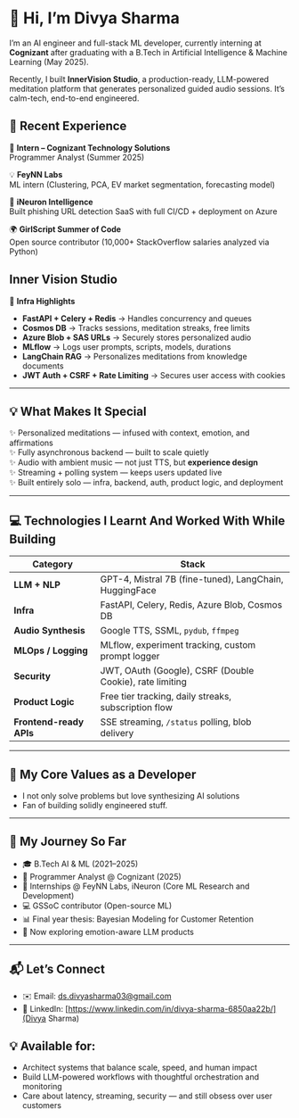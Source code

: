 # 👋 Hi, I’m Divya Sharma

I’m an AI engineer and full-stack ML developer, currently interning at **Cognizant** after graduating with a B.Tech in Artificial Intelligence & Machine Learning (May 2025).  

Recently, I built **InnerVision Studio**,  a production-ready, LLM-powered meditation platform that generates personalized guided audio sessions. 
It’s calm-tech, end-to-end engineered.

## 🧠 Recent Experience

🧪 **Intern – Cognizant Technology Solutions**  
Programmer Analyst (Summer 2025)

💡 **FeyNN Labs**  
ML intern (Clustering, PCA, EV market segmentation, forecasting model)

🔐 **iNeuron Intelligence**  
Built phishing URL detection SaaS with full CI/CD + deployment on Azure

🌍 **GirlScript Summer of Code**  
Open source contributor (10,000+ StackOverflow salaries analyzed via Python)

## Inner Vision Studio

🧱 **Infra Highlights**  
- **FastAPI + Celery + Redis** → Handles concurrency and queues
- **Cosmos DB** → Tracks sessions, meditation streaks, free limits
- **Azure Blob + SAS URLs** → Securely stores personalized audio
- **MLflow** → Logs user prompts, scripts, models, durations
- **LangChain RAG** → Personalizes meditations from knowledge documents
- **JWT Auth + CSRF + Rate Limiting** → Secures user access with cookies

---

## 💡 What Makes It Special

✨ Personalized meditations — infused with context, emotion, and affirmations  
✨ Fully asynchronous backend — built to scale quietly  
✨ Audio with ambient music — not just TTS, but **experience design**  
✨ Streaming + polling system — keeps users updated live  
✨ Built entirely solo — infra, backend, auth, product logic, and deployment

---

## 💻 Technologies I Learnt And Worked With While Building 

| Category       | Stack |
|----------------|-------|
| **LLM + NLP**         | GPT-4, Mistral 7B (fine-tuned), LangChain, HuggingFace |
| **Infra**             | FastAPI, Celery, Redis, Azure Blob, Cosmos DB |
| **Audio Synthesis**   | Google TTS, SSML, `pydub`, `ffmpeg` |
| **MLOps / Logging**   | MLflow, experiment tracking, custom prompt logger |
| **Security**          | JWT, OAuth (Google), CSRF (Double Cookie), rate limiting |
| **Product Logic**     | Free tier tracking, daily streaks, subscription flow |
| **Frontend-ready APIs** | SSE streaming, `/status` polling, blob delivery |

---

## 🧠 My Core Values as a Developer

- I not only solve problems but love synthesizing AI solutions  
- Fan of building solidly engineered stuff.

---

## 👣 My Journey So Far

- 🎓 B.Tech AI & ML (2021–2025)  
- 🤝 Programmer Analyst @ Cognizant (2025)  
- 🧪 Internships @ FeyNN Labs, iNeuron  (Core ML Research and Development)
- 💻 GSSoC contributor (Open-source ML)  
- 📊 Final year thesis: Bayesian Modeling for Customer Retention  
- 🌱 Now exploring emotion-aware LLM products

---

## 📬 Let’s Connect

- ✉️ Email: [ds.divyasharma03@gmail.com](mailto:ds.divyasharma03@gmail.com)  
- 💼 LinkedIn: [https://www.linkedin.com/in/divya-sharma-6850aa22b/](Divya Sharma)

 
## 💡 Available for:  
- Architect systems that balance scale, speed, and human impact  
- Build LLM-powered workflows with thoughtful orchestration and monitoring  
- Care about latency, streaming, security — and still obsess over user customers 



